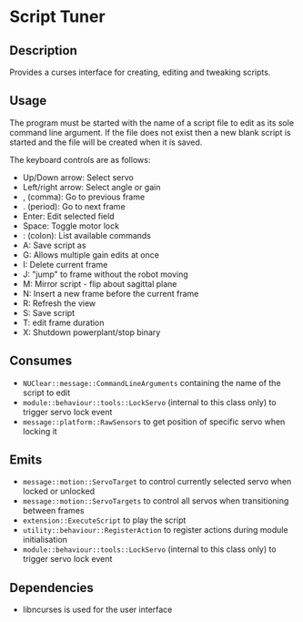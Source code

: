 Script Tuner
============

## Description

Provides a curses interface for creating, editing and tweaking scripts.

## Usage

The program must be started with the name of a script file to edit as its sole
command line argument. If the file does not exist then a new blank script is
started and the file will be created when it is saved.

The keyboard controls are as follows:

* Up/Down arrow: Select servo
* Left/right arrow: Select angle or gain
* , (comma): Go to previous frame
* . (period): Go to next frame
* Enter: Edit selected field
* Space: Toggle motor lock
* : (colon): List available commands
* A: Save script as
* G: Allows multiple gain edits at once
* I: Delete current frame
* J: "jump" to frame without the robot moving
* M: Mirror script - flip about sagittal plane
* N: Insert a new frame before the current frame
* R: Refresh the view
* S: Save script
* T: edit frame duration
* X: Shutdown powerplant/stop binary

## Consumes

* `NUClear::message::CommandLineArguments` containing the name of the script to edit
* `module::behaviour::tools::LockServo` (internal to this class only) to trigger servo lock event
* `message::platform::RawSensors` to get position of specific servo when locking it

## Emits

* `message::motion::ServoTarget` to control currently selected servo when locked or unlocked
* `message::motion::ServoTargets` to control all servos when transitioning between frames
* `extension::ExecuteScript` to play the script
* `utility::behaviour::RegisterAction` to register actions during module initialisation
* `module::behaviour::tools::LockServo` (internal to this class only) to trigger servo lock event

## Dependencies

* libncurses is used for the user interface
